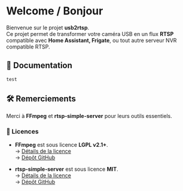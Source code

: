 # Welcome / Bonjour
Bienvenue sur le projet **usb2rtsp**.  
Ce projet permet de transformer votre caméra USB en un flux **RTSP** compatible avec **Home Assistant, Frigate**, ou tout autre serveur NVR compatible RTSP.

## 📖 Documentation  
```jsx
test
```

## 🛠️ Remerciements  
Merci à **FFmpeg** et **rtsp-simple-server** pour leurs outils essentiels.

### 📜 Licences  
- **FFmpeg** est sous licence **LGPL v2.1+**.  
  → [Détails de la licence](https://github.com/FFmpeg/FFmpeg/blob/master/COPYING.LGPLv2.1)  
  → [Dépôt GitHub](https://github.com/FFmpeg/FFmpeg)
  
- **rtsp-simple-server** est sous licence **MIT**.  
  → [Détails de la licence](https://github.com/aler9/rtsp-simple-server/blob/main/LICENSE)  
  → [Dépôt GitHub](https://github.com/aler9/rtsp-simple-server)